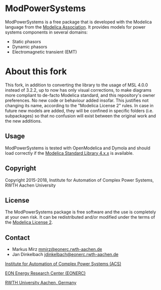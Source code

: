 # ModPowerSystems
  
ModPowerSystems is a free package that is developed with the Modelica language from the [Modelica Association](https://www.Modelica.org).
It provides models for power systems components in several domains:
* Static phasors 
* Dynamic phasors 
* Electromagnetic transient (EMT) 

# About this fork
This fork, in addition to converting the library to the usage of MSL 4.0.0 instead of 3.2.2, up to now has only visual corrections, to make diagrams more compliant to de-facto Modelica standard, and this repository's owner preferences.
No new code or behaviour added insofar.
This justifies not changing its name, according to the "Modelica License 2" rules.
In case in future new models are added, they will be confined in specific folders (i.e. subpackages) so that no confusion will exist between the original work and the new additions.

## Usage
ModPowerSystems is tested with OpenModelica and Dymola and should load correctly if the [Modelica Standard Library 4.x.x](https://github.com/modelica/Modelica) is available. 

## Copyright
Copyright 2015-2018, Institute for Automation of Complex Power Systems, RWTH Aachen University

## License
The ModPowerSystems package is free software and the use is completely at your own risk. It can be redistributed and/or modified under the terms of the [Modelica License 2](https://www.modelica.org/licenses/ModelicaLicense2).

## Contact

* Markus Mirz <mmirz@eonerc.rwth-aachen.de>
* Jan Dinkelbach <jdinkelbach@eonerc.rwth-aachen.de>

[Institute for Automation of Complex Power Systems (ACS)](http://www.acs.eonerc.rwth-aachen.de)

[EON Energy Research Center (EONERC)](http://www.eonerc.rwth-aachen.de)

[RWTH University Aachen, Germany](http://www.rwth-aachen.de)
